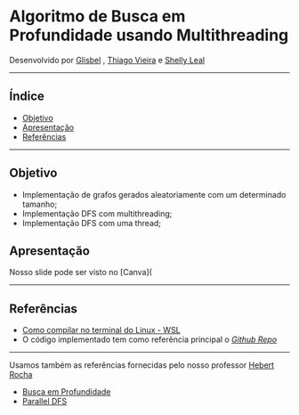 
# Algoritmo de Busca em Profundidade usando Multithreading

Desenvolvido por [Glisbel](https://github.com/glisbel?tab=repositories) , [Thiago Vieira](https://github.com/MustPlay) e [Shelly Leal](https://github.com/ShellyLeal05)

---

## Índice

- [Objetivo](#Objetivo)
- [Apresentação](#Apresentação)
- [Referências](#Referências)

---  

## Objetivo 

- Implementação de grafos gerados aleatoriamente com um determinado tamanho;
- Implementação DFS com multithreading;
- Implementação DFS com uma thread;

## Apresentação 

Nosso slide pode ser visto no [Canva](

---

## Referências

- [Como compilar no terminal do Linux - WSL](https://ling123labs.com/posts/WSL-files-in-Windows-and-vice-versa/)
- O código implementado tem como referência principal o [_Github Repo_](https://github.com/ed-henrique/dfs-multithreading)

----

Usamos também as referências fornecidas pelo nosso professor [Hebert Rocha](https://github.com/hbgit)

- [Busca em Profundidade](https://www.ime.usp.br/~pf/algoritmos_para_grafos/aulas/dfs.html)
- [Parallel DFS](https://www.daniweb.com/programming/software-development/threads/456242/parallel-dfs)
